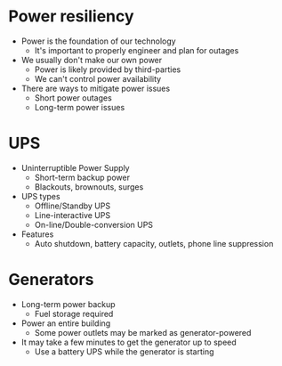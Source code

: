 # Power resiliency
- Power is the foundation of our technology
	- It's important to properly engineer and plan for outages
- We usually don't make our own power
	- Power is likely provided by third-parties
	- We can't control power availability
- There are ways to mitigate power issues
	- Short power outages
	- Long-term power issues
# UPS
- Uninterruptible Power Supply
	- Short-term backup power
	- Blackouts, brownouts, surges
- UPS types
	- Offline/Standby UPS
	- Line-interactive UPS
	- On-line/Double-conversion UPS
- Features
	- Auto shutdown, battery capacity, outlets, phone line suppression
# Generators
- Long-term power backup
	- Fuel storage required
- Power an entire building
	- Some power outlets may be marked as generator-powered
- It may take a few minutes to get the generator up to speed
	- Use a battery UPS while the generator is starting
